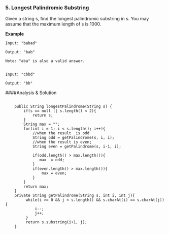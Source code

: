 ### 5. Longest Palindromic Substring
Given a string s, find the longest palindromic substring in s. You may assume that the maximum length of s is 1000.

**Example**

~~~
Input: "babad"

Output: "bab"

Note: "aba" is also a valid answer.


Input: "cbbd"

Output: "bb"

~~~






####Analysis & Solution



~~~

    public String longestPalindrome(String s) {
        if(s == null || s.length() < 2){
            return s;
        }
        String max = "";
        for(int i = 1; i < s.length(); i++){
            //when the result  is odd
            String odd = getPalindrome(s, i, i);
            //when the result is even;
            String even = getPalindrome(s, i-1, i);
            
            if(odd.length() > max.length()){
               max  = odd;
            }
            if(even.length() > max.length()){
                max = even;
            }
        }
        return max;
    }
    private String getPalindrome(String s, int i, int j){
         while(i >= 0 && j < s.length() && s.charAt(i) == s.charAt(j)){
             i--;
             j++;
         }
         return s.substring(i+1, j);
    }

~~~






